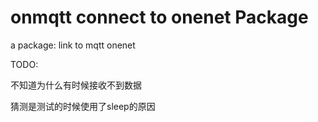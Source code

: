 # onmqtt connect to onenet Package

a package: link to mqtt onenet

TODO:

不知道为什么有时候接收不到数据

猜测是测试的时候使用了sleep的原因
